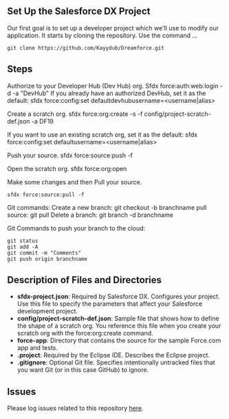 ## Set Up the Salesforce DX Project

Our first goal is to set up a developer project which we'll use to modify our application. It starts by cloning the repository. Use the command ...

    git clone https://github.com/Kayydub/Dreamforce.git


    
## Steps

Authorize to your Developer Hub (Dev Hub) org.      Sfdx force:auth:web:login -d -a "DevHub"
If you already have an authorized DevHub, set it as the default:   sfdx force:config:set defaultdevhubusername=<username|alias>

Create a scratch org.
    sfdx force:org:create -s -f config/project-scratch-def.json -a DF19

If you want to use an existing scratch org, set it as the default:
    sfdx force:config:set defaultusername=<username|alias>

Push your source.
    sfdx force:source:push -f

Open the scratch org.
    sfdx force:org:open 

Make some changes and then Pull your source.

    sfdx force:source:pull -f

Git commands:
    Create a new branch: git checkout -b branchname
    pull source: git pull
    Delete a branch: git branch -d branchname


Git Commands to push your branch to the cloud:

    git status
    git add -A
    git commit -m "Comments"
    git push origin branchname

    














## Description of Files and Directories  

* **sfdx-project.json**: Required by Salesforce DX. Configures your project.  Use this file to specify the parameters that affect your Salesforce development project.
* **config/project-scratch-def.json**: Sample file that shows how to define the shape of a scratch org.  You reference this file when you create your scratch org with the force:org:create command.   
* **force-app**: Directory that contains the source for the sample Force.com app and tests.   
* **.project**:  Required by the Eclipse IDE.  Describes the Eclipse project. 
* **.gitignore**:  Optional Git file. Specifies intentionally untracked files that you want Git (or in this case GitHub) to ignore.

## Issues

Please log issues related to this repository [here](https://github.com/forcedotcom/sfdx-simple/issues).

